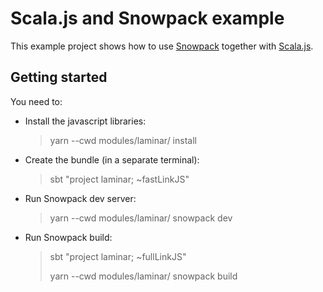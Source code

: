 # Scala.js and Snowpack example

This example project shows how to use [Snowpack](https://snowpack.dev) together
with [Scala.js](https://scala-js.org).

## Getting started

You need to:

-   Install the javascript libraries:

    > yarn --cwd modules/laminar/ install

-   Create the bundle (in a separate terminal):

    > sbt "project laminar; ~fastLinkJS"

-   Run Snowpack dev server:

    > yarn --cwd modules/laminar/ snowpack dev

-   Run Snowpack build:

    > sbt "project laminar; ~fullLinkJS"
    > 
    > yarn --cwd modules/laminar/ snowpack build
